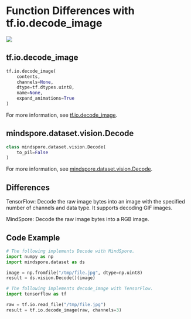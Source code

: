 # Function Differences with tf.io.decode_image

<a href="https://gitee.com/mindspore/docs/blob/r2.0/docs/mindspore/source_en/note/api_mapping/tensorflow_diff/decode_image.md" target="_blank"><img src="https://mindspore-website.obs.cn-north-4.myhuaweicloud.com/website-images/r2.0/resource/_static/logo_source_en.png"></a>

## tf.io.decode_image

```python
tf.io.decode_image(
    contents,
    channels=None,
    dtype=tf.dtypes.uint8,
    name=None,
    expand_animations=True
)
```

For more information, see [tf.io.decode_image](https://www.tensorflow.org/versions/r1.15/api_docs/python/tf/io/decode_image).

## mindspore.dataset.vision.Decode

```python
class mindspore.dataset.vision.Decode(
    to_pil=False
)
```

For more information, see [mindspore.dataset.vision.Decode](https://mindspore.cn/docs/en/r2.0/api_python/dataset_vision/mindspore.dataset.vision.Decode.html#mindspore.dataset.vision.Decode).

## Differences

TensorFlow: Decode the raw image bytes into an image with the specified number of channels and data type. It supports decoding GIF images.

MindSpore: Decode the raw image bytes into a RGB image.

## Code Example

```python
# The following implements Decode with MindSpore.
import numpy as np
import mindspore.dataset as ds

image = np.fromfile("/tmp/file.jpg", dtype=np.uint8)
result = ds.vision.Decode()(image)

# The following implements decode_image with TensorFlow.
import tensorflow as tf

raw = tf.io.read_file("/tmp/file.jpg")
result = tf.io.decode_image(raw, channels=3)
```
